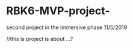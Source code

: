 # RBK6-MVP-project-
second project in the immersive phase 11/5/2019

//this is project is about ...?